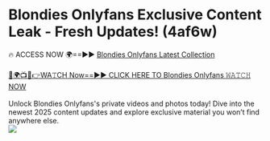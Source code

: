 # Blondies Onlyfans Exclusive Content Leak - Fresh Updates! (4af6w)

🔥 ACCESS NOW 🌍==►► <a href="https://tinyurl.com/kvy9nzfs" rel="nofollow">Blondies Onlyfans Latest Collection</a>
<br><br>
[🔴🌍📺📱👉WA𝚃CH Now==►► CLICK HERE TO Blondies Onlyfans 𝚆𝙰𝚃𝙲𝙷 NOW](https://tinyurl.com/kvy9nzfs)
<br><br>
Unlock Blondies Onlyfans's private videos and photos today! Dive into the newest 2025 content updates and explore exclusive material you won’t find anywhere else.
<br>
<a href="https://tinyurl.com/kvy9nzfs" rel="nofollow" data-target="animated-image.originalLink"><img src="https://camo.githubusercontent.com/8a4f000d20f83aca3bf7ec5f350d767afa0574a8a352519fd8cfa583a6f93a33/68747470733a2f2f692e696d6775722e636f6d2f644a486b345a712e676966" data-canonical-src="https://i.imgur.com/dJHk4Zq.gif" style="max-width: 100%; display: inline-block;" data-target="animated-image.originalImage"></a>
<br>
